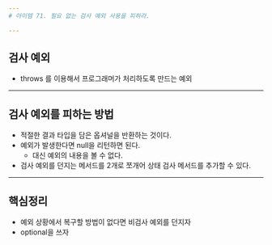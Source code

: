 ```yaml
---
# 아이템 71. 필요 없는 검사 예외 사용을 피하라.

---
```

## 검사 예외
- throws 를 이용해서 프로그래머가 처리하도록 만드는 예외

---
## 검사 예외를 피하는 방법
- 적절한 결과 타입을 담은 옵셔널을 반환하는 것이다.
- 예외가 발생한다면 null을 리턴하면 된다.
	- 대신 예외의 내용을 볼 수 없다.
- 검사 예외를 던지는 메서드를 2개로 쪼개어 상태 검사 메서드를 추가할 수 있다.

---
## 핵심정리
- 예외 상황에서 복구할 방법이 없다면 비검사 예외를 던지자
- optional을 쓰자